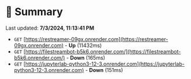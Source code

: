 # 📖 Summary
Last updated: **7/3/2024, 11:13:41 PM**

- `GET` [https://restreamer-09gx.onrender.com](https://restreamer-09gx.onrender.com) - **Up** (11432ms)
- `GET` [https://filestreambot-b5k6.onrender.com/](https://filestreambot-b5k6.onrender.com/) - **Down** (165ms)
- `GET` [https://jupyterlab-python3-12-3.onrender.com](https://jupyterlab-python3-12-3.onrender.com) - **Down** (151ms)
